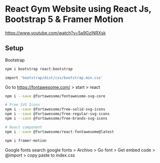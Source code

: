 # React Gym Website using React Js, Bootstrap 5 & Framer Motion

https://www.youtube.com/watch?v=5a9GzlNRXsk


## Setup
Bootstrap
```bash
npm i bootstrap react-bootstrap

import 'bootstrap/dist/css/bootstrap.min.css'
```

Go to https://fontawesome.com/ > start > react

```bash
npm i --save @fortawesome/fontawesome-svg-core

# Free SVG Icons
npm i --save @fortawesome/free-solid-svg-icons
npm i --save @fortawesome/free-regular-svg-icons
npm i --save @fortawesome/free-brands-svg-icons

# React component
npm i --save @fortawesome/react-fontawesome@latest
````

```bash
npm i framer-motion
```

Google fonts
search google fonts > Archivo > Go font > Get embed code > @import > copy paste to index.css
